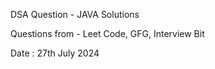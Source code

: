 DSA Question - JAVA Solutions

Questions from - Leet Code, GFG, Interview Bit

Date : 27th July 2024
